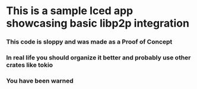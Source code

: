 # This is a sample Iced app showcasing basic libp2p integration

### This code is sloppy and was made as a Proof of Concept 
### In real life you should organize it better and probably use other crates like tokio
### You have been warned
